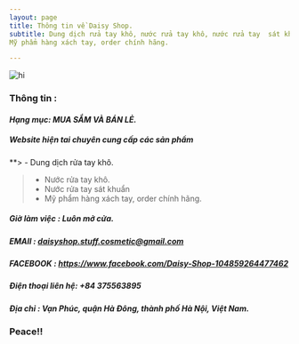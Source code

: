 ```yaml
---
layout: page
title: Thông tin về Daisy Shop.
subtitle: Dung dịch rửa tay khô, nước rửa tay khô, nước rửa tay  sát khuẩn.
Mỹ phẩm hàng xách tay, order chính hãng.

---
```

![hi](img/calm-down.png)

### Thông tin :

####  _Hạng mục: MUA SẮM VÀ BÁN LẺ._

##### _Website hiện tai chuyên cung cấp các sản phẩm_
**> - Dung dịch rửa tay khô.
  > - Nước rửa tay khô.
  > - Nước rửa tay  sát khuẩn
  > - Mỹ phẩm hàng xách tay, order chính hãng.

##### Giờ làm việc : Luôn mở cửa.


##### EMAIl : daisyshop.stuff.cosmetic@gmail.com

##### FACEBOOK : https://www.facebook.com/Daisy-Shop-104859264477462

##### Điện thoại liên hệ: +84 375563895

##### Địa chỉ : Vạn Phúc, quận Hà Đông, thành phố Hà Nội, Việt Nam. 





 
 ### Peace!!
 
